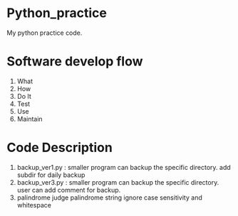 # Python_practice
My python practice code.

# Software develop flow
1. What
2. How
3. Do It
4. Test
5. Use
6. Maintain

# Code Description
1. backup_ver1.py : 
    smaller program can backup the specific directory.
    add subdir for daily backup
2. backup_ver3.py : 
    smaller program can backup the specific directory.
    user can add comment for backup.
3. palindrome
    judge palindrome string
    ignore case sensitivity and whitespace
